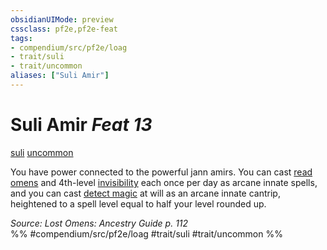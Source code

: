 ```yaml
---
obsidianUIMode: preview
cssclass: pf2e,pf2e-feat
tags:
- compendium/src/pf2e/loag
- trait/suli
- trait/uncommon
aliases: ["Suli Amir"]
---
```

# Suli Amir  *Feat 13*  
[suli](../../rules/traits/suli-b2.md)  [uncommon](../../rules/traits/uncommon.md)  


You have power connected to the powerful jann amirs. You can cast [read omens](../spells/read-omens.md) and 4th-level [invisibility](../spells/invisibility.md) each once per day as arcane innate spells, and you can cast [detect magic](../spells/detect-magic.md) at will as an arcane innate cantrip, heightened to a spell level equal to half your level rounded up.

*Source: Lost Omens: Ancestry Guide p. 112*  
%% #compendium/src/pf2e/loag #trait/suli #trait/uncommon %%
